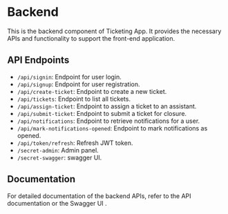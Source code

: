 # Backend 

This is the backend component of Ticketing App. It provides the necessary APIs and functionality to support the front-end application.



## API Endpoints

- `/api/signin`: Endpoint for user login.
- `/api/signup`: Endpoint for user registration.
- `/api/create-ticket`: Endpoint to create a new ticket.
- `/api/tickets`: Endpoint to list all tickets.
- `/api/assign-ticket`: Endpoint to assign a ticket to an assistant.
- `/api/submit-ticket`: Endpoint to submit a ticket for closure.
- `/api/notifications`: Endpoint to retrieve notifications for a user.
- `/api/mark-notifications-opened`: Endpoint to mark notifications as opened.
- `/api/token/refresh`: Refresh JWT token.
- `/secret-admin`: Admin panel.
- `/secret-swagger`: swagger UI.
  



## Documentation

For detailed documentation of the backend APIs, refer to the API documentation or the Swagger UI .


